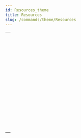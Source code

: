 ```yaml
---
id: Resources_theme
title: Resources
slug: /commands/theme/Resources
---
```


|                                                                                                                     |
| ------------------------------------------------------------------------------------------------------------------- |
| [<!-- INCLUDE #_command_.CLOSE RESOURCE FILE.Syntax -->](../../commands-legacy/close-resource-file.md)<br/>         |
| [<!-- INCLUDE #_command_.Get indexed string.Syntax -->](../../commands-legacy/get-indexed-string.md)<br/>           |
| [<!-- INCLUDE #_command_.GET PICTURE RESOURCE.Syntax -->](../../commands-legacy/get-picture-resource.md)<br/>       |
| [<!-- INCLUDE #_command_.GET RESOURCE.Syntax -->](../../commands-legacy/get-resource.md)<br/>                       |
| [<!-- INCLUDE #_command_.Get resource name.Syntax -->](../../commands-legacy/get-resource-name.md)<br/>             |
| [<!-- INCLUDE #_command_.Get resource properties.Syntax -->](../../commands-legacy/get-resource-properties.md)<br/> |
| [<!-- INCLUDE #_command_.Get string resource.Syntax -->](../../commands-legacy/get-string-resource.md)<br/>         |
| [<!-- INCLUDE #_command_.Get text resource.Syntax -->](../../commands-legacy/get-text-resource.md)<br/>             |
| [<!-- INCLUDE #_command_.Open resource file.Syntax -->](../../commands-legacy/open-resource-file.md)<br/>           |
| [<!-- INCLUDE #_command_.RESOURCE LIST.Syntax -->](../../commands-legacy/resource-list.md)<br/>                     |
| [<!-- INCLUDE #_command_.RESOURCE TYPE LIST.Syntax -->](../../commands-legacy/resource-type-list.md)<br/>           |
| [<!-- INCLUDE #_command_.STRING LIST TO ARRAY.Syntax -->](../../commands-legacy/string-list-to-array.md)<br/>       |
